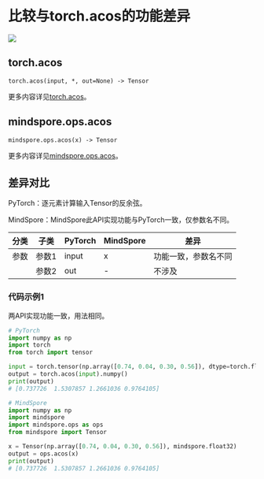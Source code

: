 # 比较与torch.acos的功能差异

<a href="https://gitee.com/mindspore/docs/blob/master/docs/mindspore/source_zh_cn/note/api_mapping/pytorch_diff/acos.md" target="_blank"><img src="https://mindspore-website.obs.cn-north-4.myhuaweicloud.com/website-images/master/resource/_static/logo_source.png"></a>

## torch.acos

```text
torch.acos(input, *, out=None) -> Tensor
```

更多内容详见[torch.acos](https://pytorch.org/docs/1.8.1/generated/torch.acos.html)。

## mindspore.ops.acos

```text
mindspore.ops.acos(x) -> Tensor
```

更多内容详见[mindspore.ops.acos](https://mindspore.cn/docs/zh-CN/master/api_python/ops/mindspore.ops.acos.html)。

## 差异对比

PyTorch：逐元素计算输入Tensor的反余弦。

MindSpore：MindSpore此API实现功能与PyTorch一致，仅参数名不同。

| 分类 | 子类  | PyTorch | MindSpore | 差异                 |
| ---- | ----- | ------- | --------- | -------------------- |
| 参数 | 参数1 | input   | x         | 功能一致，参数名不同 |
|      | 参数2 | out     | -         | 不涉及               |

### 代码示例1

两API实现功能一致，用法相同。

```python
# PyTorch
import numpy as np
import torch
from torch import tensor

input = torch.tensor(np.array([0.74, 0.04, 0.30, 0.56]), dtype=torch.float32)
output = torch.acos(input).numpy()
print(output)
# [0.737726  1.5307857 1.2661036 0.9764105]

# MindSpore
import numpy as np
import mindspore
import mindspore.ops as ops
from mindspore import Tensor

x = Tensor(np.array([0.74, 0.04, 0.30, 0.56]), mindspore.float32)
output = ops.acos(x)
print(output)
# [0.737726  1.5307857 1.2661036 0.9764105]
```
